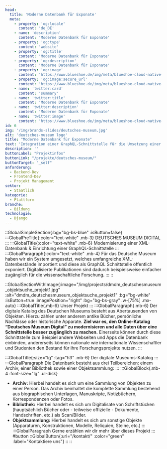 ```yaml
---
head:
  title: 'Moderne Datenbank für Exponate'
  meta:
    - property: 'og:locale'
      content: 'de_DE'
    - name: 'description'
      content: 'Moderne Datenbank für Exponate'
    - property: 'og:type'
      content: 'website'
    - property: 'og:title'
      content: 'Moderne Datenbank für Exponate'
    - property: 'og:description'
      content: 'Moderne Datenbank für Exponate'
    - property: 'og:image'
      content: 'https://www.blueshoe.de/img/meta/blueshoe-cloud-native-devlopment.png'
    - property: 'og:image:secure_url'
      content: 'https://www.blueshoe.de/img/meta/blueshoe-cloud-native-devlopment.png'
    - name: 'twitter:card'
      content: 'summary'
    - name: 'twitter:title'
      content: 'Moderne Datenbank für Exponate'
    - name: 'twitter:description'
      content: 'Moderne Datenbank für Exponate'
    - name: 'twitter:image'
      content: 'https://www.blueshoe.de/img/meta/blueshoe-cloud-native-devlopment.png'
id: 6
img: '/img/brands-slides/deutsches-museum.jpg'
alt: 'deutsches-museum logo'
title: "Moderne Datenbank für Exponate"
text: 'Integration einer GraphQL-Schnittstelle für die Umsetzung einer Exponat-Datenbank. Digitalisierte Publikationen werden dadurch einfacher zugänglich für die wissenschaftliche Forschung.'
description: ''
buttonLabel: "Projektinfos"
buttonLink: "/projekte/deutsches-museum/"
buttonTarget: "_self"
anforderung:
  - Backend-Dev
  - Frontend-Dev
  - Projekt Management
sektor:
  - Staatlich
kategorie:
  - Plattform
branche:
  - Bildung
technologie:
  - Django
---
```


::GlobalSimpleSection{:bg="bg-bs-blue" :isButton=false}
:::GlobalPreTitle{:color="text-white" .mb-3}
DEUTSCHES MUSEUM DIGITAL
:::
:::GlobalTitle{:color="text-white" .mb-6}
Modernisierung einer XML-Datenbank & Einrichtung einer GraphQL-Schnittstelle
:::
:::GlobalParagraph{:color="text-white" .mb-4}
Für das Deutsche Museum haben wir ein System umgesetzt, welches umfangreiche XML-Datenbestände importiert und diese als GraphQL Schnittstelle öffentlich exponiert. Digitalisierte Publikationen sind dadurch beispielsweise einfacher zugänglich für die wissenschaftliche Forschung.
:::
::

::GlobalSectionWithImage{:image="/img/projects/dmdm_deutschesmuseum_objektsuche_projekt1.jpg" :alt="dmdm_deutschesmuseum_objektsuche_projekt1" :bg="bg-white" :isButton=true :imagePosition="right" :bg="bg-bs-gray" .w-[75%] .mx-auto}
:::GlobalTitle{.mb-6}
Unser Projekt
:::
:::GlobalParagraph{.mb-6}
Der digitale Katalog des Deutschen Museums besteht aus Abertausenden von Objekten. Hierzu zählen unter anderem antike Bücher, persönliche Nachlässe oder historische Apparate. **Ziel war es, den Online-Katalog “Deutsches Museum Digital” zu modernisieren und alle Daten über eine Schnittstelle besser zugänglich zu machen.** Einerseits können durch diese Schnittstelle zum Beispiel andere Webseiten und Apps die Datenbank einbinden, andererseits können nationale wie internationale Wissenschaftler und Studenten den Bestand für ihre Forschungsprojekte nutzen.
:::

:::GlobalTitle{:size="lg" :tag="h3" .mb-6}
Der digitale Museums-Katalog
:::
:::GlobalParagraph
Die Datenbank besteht aus drei Teilbereichen: einem Archiv, einer Bibliothek sowie einer Objektsammlung:
:::
:::GlobalBlock{.mb-4 :font-size="lg" .ul-disk}
- **Archiv:** Hierbei handelt es sich um eine Sammlung von Objekten zu einer Person. Das Archiv beinhaltet die komplette Sammlung bestehend aus biographischen Unterlagen, Manuskripte, Notizbüchern, Korrespondenzen oder Fotos.
- **Bibliothek:** Hierbei handelt es sich um Digitalisate von Schriftstücken (hauptsächlich Bücher oder - teilweise offizielle - Dokumente, Handschriften, etc.) als Scan/Bilder.
- **Objektsammlung:** Hierbei handelt es sich um sonstige Objekte (Apparaturen, Konstruktionen, Modelle, Reliquien, Steine, etc.)
:::
:::GlobalParagraph
Gerne erzählen wir dir mehr über dieses Projekt
:::
#button
::GlobalButton{:url="/kontakt/" :color="green" :label="Kontaktiere uns"}
::
::
